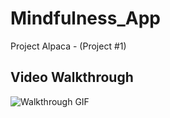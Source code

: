 # Mindfulness_App
Project Alpaca - (Project #1)


## Video Walkthrough
![Walkthrough GIF](https://i.imgur.com/5l38cET.gif)

